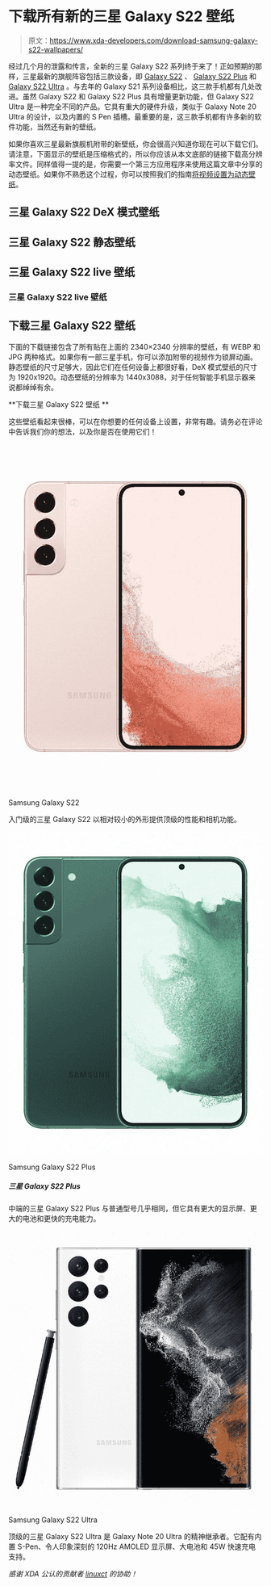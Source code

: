 # 下载所有新的三星 Galaxy S22 壁纸

> 原文：<https://www.xda-developers.com/download-samsung-galaxy-s22-wallpapers/>

经过几个月的泄露和传言，全新的三星 Galaxy S22 系列终于来了！正如预期的那样，三星最新的旗舰阵容包括三款设备，即 [Galaxy S22](https://www.xda-developers.com/samsung-galaxy-s22-review/) 、 [Galaxy S22 Plus](https://www.xda-developers.com/samsung-galaxy-s22-plus-review/) 和 [Galaxy S22 Ultra](https://www.xda-developers.com/samsung-galaxy-s22-ultra-review/) 。与去年的 Galaxy S21 系列设备相比，这三款手机都有几处改进。虽然 Galaxy S22 和 Galaxy S22 Plus 具有增量更新功能，但 Galaxy S22 Ultra 是一种完全不同的产品。它具有重大的硬件升级，类似于 Galaxy Note 20 Ultra 的设计，以及内置的 S Pen 插槽。最重要的是，这三款手机都有许多新的软件功能，当然还有新的壁纸。

如果你喜欢三星最新旗舰机附带的新壁纸，你会很高兴知道你现在可以下载它们。请注意，下面显示的壁纸是压缩格式的，所以你应该从本文底部的链接下载高分辨率文件。同样值得一提的是，你需要一个第三方应用程序来使用这篇文章中分享的动态壁纸。如果你不熟悉这个过程，你可以按照我们的指南[将视频设置为动态壁纸](https://www.xda-developers.com/how-to-set-videos-as-live-wallpapers-android/)。

## 三星 Galaxy S22 DeX 模式壁纸

## 三星 Galaxy S22 静态壁纸

## 三星 Galaxy S22 live 壁纸

### 三星 Galaxy S22 live 壁纸

## 下载三星 Galaxy S22 壁纸

下面的下载链接包含了所有贴在上面的 2340×2340 分辨率的壁纸，有 WEBP 和 JPG 两种格式。如果你有一部三星手机，你可以添加附带的视频作为锁屏动画。静态壁纸的尺寸足够大，因此它们在任何设备上都很好看，DeX 模式壁纸的尺寸为 1920x1920。动态壁纸的分辨率为 1440x3088，对于任何智能手机显示器来说都绰绰有余。

**下载三星 Galaxy S22 壁纸 **

这些壁纸看起来很棒，可以在你想要的任何设备上设置，非常有趣。请务必在评论中告诉我们你的想法，以及你是否在使用它们！

 <picture>![The Samsung Galaxy S22 is the entry flagship for 2022, bringing over top of the line performance and camera capabilities in a form that fits many pockets and budgets.](img/47038c6cd51aa946444dc5d6a7e81aa3.png)</picture> 

Samsung Galaxy S22

入门级的三星 Galaxy S22 以相对较小的外形提供顶级的性能和相机功能。

 <picture>![The Samsung Galaxy S22 Plus is the mid flagship of the company's 2022 lineup, bringing over top of the line performance, display, and camera capabilities. It runs One UI 4.1 (based on Android 12).](img/3659da736120e268168547df64b37aba.png)</picture> 

Samsung Galaxy S22 Plus

##### 三星 Galaxy S22 Plus

中端的三星 Galaxy S22 Plus 与普通型号几乎相同，但它具有更大的显示屏、更大的电池和更快的充电能力。

 <picture>![The Samsung Galaxy S22 Ultra is the top flagship for 2022, bringing over top of the line performance, display and camera capabilities alongside S Pen capabilities to deliver an ultra experience for power users.](img/9ece91033072839f67848f4df356ce53.png)</picture> 

Samsung Galaxy S22 Ultra

顶级的三星 Galaxy S22 Ultra 是 Galaxy Note 20 Ultra 的精神继承者。它配有内置 S-Pen、令人印象深刻的 120Hz AMOLED 显示屏、大电池和 45W 快速充电支持。

*感谢 XDA 公认的贡献者 [linuxct](https://forum.xda-developers.com/member.php?u=4787101) 的协助！*